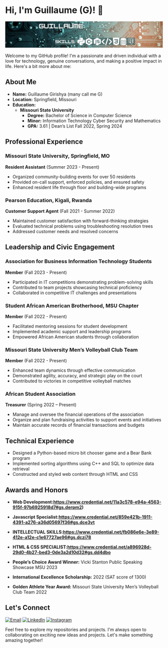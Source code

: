 

# Hi, I'm Guillaume (G)! 👋
![Profile Picture](https://github.com/GGirishya/GGirishya/blob/main/banner2.png)

Welcome to my GitHub profile! I'm a passionate and driven individual with a love for technology, genuine conversations, and making a positive impact in life. Here's a bit more about me:

## About Me

- **Name:** Guillaume Girishya (many call me G)
- **Location:** Springfield, Missouri
- **Education:** 
  - **Missouri State University** 
    - **Degree:** Bachelor of Science in Computer Science
    - **Minor:** Information Technology Cyber Security and Mathematics
    - **GPA:** 3.61 | Dean’s List Fall 2022, Spring 2024

## Professional Experience

### Missouri State University, Springfield, MO
**Resident Assistant** (Summer 2023 - Present)
- Organized community-building events for over 50 residents
- Provided on-call support, enforced policies, and ensured safety
- Enhanced resident life through floor and building-wide programs

### Pearson Education, Kigali, Rwanda
**Customer Support Agent** (Fall 2021 - Summer 2022)
- Maintained customer satisfaction with forward-thinking strategies
- Evaluated technical problems using troubleshooting resolution trees
- Addressed customer needs and resolved concerns

## Leadership and Civic Engagement

### Association for Business Information Technology Students
**Member** (Fall 2023 - Present)
- Participated in IT competitions demonstrating problem-solving skills
- Contributed to team projects showcasing technical proficiency
- Collaborated in competitive IT challenges and presentations

### Student African American Brotherhood, MSU Chapter
**Member** (Fall 2022 - Present)
- Facilitated mentoring sessions for student development
- Implemented academic support and leadership programs
- Empowered African American students through collaboration

### Missouri State University Men’s Volleyball Club Team
**Member** (Fall 2022 - Present)
- Enhanced team dynamics through effective communication
- Demonstrated agility, accuracy, and strategic play on the court
- Contributed to victories in competitive volleyball matches
### African Student Association
**Treasurer** (Spring 2022 – Present)
- Manage and oversee the financial operations of the association
- Organize and plan fundraising activities to support events and initiatives 
- Maintain accurate records of financial transactions and budgets


## Technical Experience

- Designed a Python-based micro bit chooser game and a Bear Bank program
- Implemented sorting algorithms using C++ and SQL to optimize data retrieval
- Constructed and styled web content through HTML and CSS

## Awards and Honors

- **Web Development:https://www.credential.net/11a3c578-e94a-4563-915f-97b6925918d7#gs.derpm2)**
- **Javascript Specialist:https://www.credential.net/859e421b-1911-4391-a276-a36d05697f36#gs.dce3vt**
- **INTELLECTUAL SKILLS:https://www.credential.net/fb086e6e-3e89-412e-a12e-c1e67727ae96#gs.dczi78**
- **HTML & CSS SPECIALIST:https://www.credential.net/a896928d-29d0-4b27-bed3-0de3a2d10d32#gs.dd4dbo**

- **People’s Choice Award Winner:** Vicki Stanton Public Speaking Showcase MSU 2023
- **International Excellence Scholarship:** 2022 (SAT score of 1300)
- **Golden Athlete Year Award:** Missouri State University Men’s Volleyball Club Team 2022

## Let's Connect
[![Email](https://img.shields.io/badge/Email-D14836?style=for-the-badge&logo=gmail&logoColor=white)](mailto:guillaumegirishya@gmail.com)
[![LinkedIn](https://img.shields.io/badge/LinkedIn-0077B5?style=for-the-badge&logo=linkedin&logoColor=white)](https://www.linkedin.com/in/guillaume-girishya/)
[![Instagram](https://img.shields.io/badge/Instagram-E4405F?style=for-the-badge&logo=instagram&logoColor=white)](https://www.instagram.com/gguillaume_3/)

Feel free to explore my repositories and projects. I'm always open to collaborating on exciting new ideas and projects. Let's make something amazing together!

